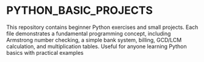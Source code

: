 # PYTHON_BASIC_PROJECTS
This repository contains beginner Python exercises and small projects. Each file demonstrates a fundamental programming concept, including Armstrong number checking, a simple bank system, billing, GCD/LCM calculation, and multiplication tables. Useful for anyone learning Python basics with practical examples
